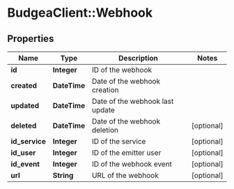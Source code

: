 # BudgeaClient::Webhook

## Properties
Name | Type | Description | Notes
------------ | ------------- | ------------- | -------------
**id** | **Integer** | ID of the webhook | 
**created** | **DateTime** | Date of the webhook creation | 
**updated** | **DateTime** | Date of the webhook last update | 
**deleted** | **DateTime** | Date of the webhook deletion | [optional] 
**id_service** | **Integer** | ID of the service | [optional] 
**id_user** | **Integer** | ID of the emitter user | [optional] 
**id_event** | **Integer** | ID of the webhook event | [optional] 
**url** | **String** | URL of the webhook | [optional] 


